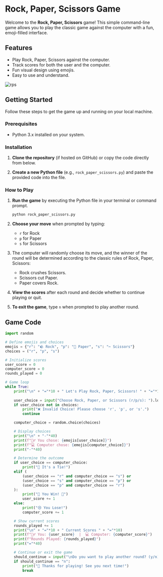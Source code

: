 # Rock, Paper, Scissors Game

Welcome to the **Rock, Paper, Scissors** game! This simple command-line game allows you to play the classic game against the computer with a fun, emoji-filled interface.

## Features

- Play Rock, Paper, Scissors against the computer.
- Track scores for both the user and the computer.
- Fun visual design using emojis.
- Easy to use and understand.

![rps](https://github.com/user-attachments/assets/f2d46b98-3d8c-4143-a94d-a7e20eb909ba)


## Getting Started

Follow these steps to get the game up and running on your local machine.

### Prerequisites

- Python 3.x installed on your system.

### Installation

1. **Clone the repository** (if hosted on GitHub) or copy the code directly from below.

2. **Create a new Python file** (e.g., `rock_paper_scissors.py`) and paste the provided code into the file.

### How to Play

1. **Run the game** by executing the Python file in your terminal or command prompt.

    ```bash
    python rock_paper_scissors.py
    ```

2. **Choose your move** when prompted by typing:
   - `r` for Rock
   - `p` for Paper
   - `s` for Scissors

3. The computer will randomly choose its move, and the winner of the round will be determined according to the classic rules of Rock, Paper, Scissors:
   - Rock crushes Scissors.
   - Scissors cut Paper.
   - Paper covers Rock.

4. **View the scores** after each round and decide whether to continue playing or quit.

5. **To exit the game**, type `n` when prompted to play another round.

## Game Code

```python
import random

# Define emojis and choices
emojis = {"r": "🪨 Rock", "p": "📃 Paper", "s": "✂️ Scissors"}
choices = ("r", "p", "s")

# Initialize scores
user_score = 0
computer_score = 0
rounds_played = 0

# Game loop
while True:
    print("\n" + "="*10 + " Let's Play Rock, Paper, Scissors! " + "="*10)
    
    user_choice = input("Choose Rock, Paper, or Scissors (r/p/s): ").lower()
    if user_choice not in choices:
        print("❌ Invalid Choice! Please choose 'r', 'p', or 's'.")
        continue

    computer_choice = random.choice(choices)

    # Display choices
    print("\n" + "-"*40)
    print(f"🧍‍♂️ You chose: {emojis[user_choice]}")
    print(f"💻 Computer chose: {emojis[computer_choice]}")
    print("-"*40)

    # Determine the outcome
    if user_choice == computer_choice:
        print("🤝 It's a Tie!")
    elif (
        (user_choice == "r" and computer_choice == "s") or
        (user_choice == "s" and computer_choice == "p") or
        (user_choice == "p" and computer_choice == "r")
    ):
        print("🎉 You Win! 🎉")
        user_score += 1
    else:
        print("😢 You Lose!")
        computer_score += 1

    # Show current scores
    rounds_played += 1
    print("\n" + "="*10 + " Current Scores " + "="*10)
    print(f"🧍‍♂️ You: {user_score}  |  💻 Computer: {computer_score}")
    print(f"Rounds Played: {rounds_played}")
    print("="*40)

    # Continue or exit the game
    should_continue = input("\nDo you want to play another round? (y/n): ").lower()
    if should_continue == "n":
        print("👋 Thanks for playing! See you next time!")
        break
